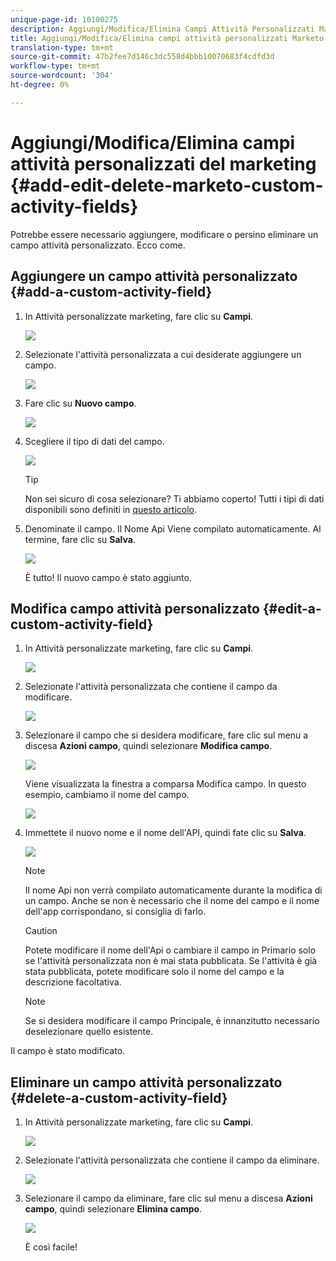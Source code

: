 ```yaml
---
unique-page-id: 10100275
description: Aggiungi/Modifica/Elimina Campi Attività Personalizzati Marketo - Documenti Marketo - Documentazione Prodotto
title: Aggiungi/Modifica/Elimina campi attività personalizzati Marketo
translation-type: tm+mt
source-git-commit: 47b2fee7d146c3dc558d4bbb10070683f4cdfd3d
workflow-type: tm+mt
source-wordcount: '304'
ht-degree: 0%

---
```



# Aggiungi/Modifica/Elimina campi attività personalizzati del marketing {#add-edit-delete-marketo-custom-activity-fields}

Potrebbe essere necessario aggiungere, modificare o persino eliminare un campo attività personalizzato. Ecco come.

## Aggiungere un campo attività personalizzato {#add-a-custom-activity-field}

1. In Attività personalizzate marketing, fare clic su **Campi**.

   ![](assets/one-3.png)

1. Selezionate l&#39;attività personalizzata a cui desiderate aggiungere un campo.

   ![](assets/two-3.png)

1. Fare clic su **Nuovo campo**.

   ![](assets/three-3.png)

1. Scegliere il tipo di dati del campo.

   ![](assets/four-3.png)

   >[!TIP]
   >
   >Non sei sicuro di cosa selezionare? Ti abbiamo coperto! Tutti i tipi di dati disponibili sono definiti in [questo articolo](../../../product-docs/administration/field-management/custom-field-type-glossary.md).

1. Denominate il campo. Il Nome Api Viene compilato automaticamente. Al termine, fare clic su **Salva**.

   ![](assets/five-3.png)

   È tutto! Il nuovo campo è stato aggiunto.

## Modifica campo attività personalizzato {#edit-a-custom-activity-field}

1. In Attività personalizzate marketing, fare clic su **Campi**.

   ![](assets/one-3.png)

1. Selezionate l&#39;attività personalizzata che contiene il campo da modificare.

   ![](assets/seven.png)

1. Selezionare il campo che si desidera modificare, fare clic sul menu a discesa **Azioni campo**, quindi selezionare **Modifica campo**.

   ![](assets/eight.png)

   Viene visualizzata la finestra a comparsa Modifica campo. In questo esempio, cambiamo il nome del campo.

   ![](assets/nine.png)

1. Immettete il nuovo nome e il nome dell&#39;API, quindi fate clic su **Salva**.

   ![](assets/ten.png)

   >[!NOTE]
   >
   >Il nome Api non verrà compilato automaticamente durante la modifica di un campo. Anche se non è necessario che il nome del campo e il nome dell&#39;app corrispondano, si consiglia di farlo.

   >[!CAUTION]
   >
   >Potete modificare il nome dell&#39;Api o cambiare il campo in Primario solo se l&#39;attività personalizzata non è mai stata pubblicata. Se l&#39;attività è già stata pubblicata, potete modificare solo il nome del campo e la descrizione facoltativa.

   >[!NOTE]
   >
   >Se si desidera modificare il campo Principale, è innanzitutto necessario deselezionare quello esistente.

Il campo è stato modificato.

## Eliminare un campo attività personalizzato {#delete-a-custom-activity-field}

1. In Attività personalizzate marketing, fare clic su **Campi**.

   ![](assets/one-3.png)

1. Selezionate l&#39;attività personalizzata che contiene il campo da eliminare.

   ![](assets/twelve.png)

1. Selezionare il campo da eliminare, fare clic sul menu a discesa **Azioni campo**, quindi selezionare **Elimina campo**.

   ![](assets/thirteen.png)

   È così facile!

